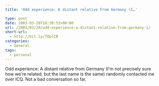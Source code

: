 ```yaml
---
title: 'Odd experience: A distant relative from Germany (I…'

type: post
date: 2003-03-20T18:30:53+00:00
url: /2003/03/20/odd-experience-a-distant-relative-from-germany-i/
short-url:
  - http://bit.ly/fOplCB
categories:
  - General
tags:
  - personal
---
```

Odd experience: A distant relative from Germany (I'm not precisely sure how we're related, but the last name is the same) randomly contacted me over ICQ. Not a bad conversation so far.